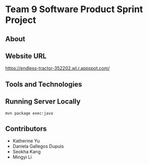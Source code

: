 # Team 9 Software Product Sprint Project

## About


## Website URL
https://endless-tractor-352202.wl.r.appspot.com/

## Tools and Technologies



## Running Server Locally
```
mvn package exec:java
```

## Contributors
- Katherine Yu
- Daniela Gallegos Dupuis
- Seokha Kang
- Mingyi Li




